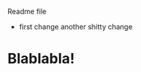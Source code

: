 Readme file
- first change
another shitty change
<html>
   <head></head>
   <body>
      <h1>Blablabla!</h1>
   </body>
</html>
